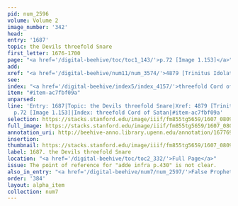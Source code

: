 ```yaml
---
pid: num_2596
volume: Volume 2
image_number: '342'
head:
entry: '1687'
topic: the Devils threefold Snare
first_letter: 1676-1700
page: "<a href='/digital-beehive/toc/toc1_143/'>p.72 [Image 1.153]</a>"
add:
xref: "<a href='/digital-beehive/num11/num_3574/'>4879 [Trinitus Idolatrica]</a>"
see:
index: "<a href='/digital-beehive/index5/index_4157/'>threefold Cord of Satan</a>"
item: "#item-ac7fbf09a"
unparsed:
line: 'Entry: 1687|Topic: the Devils threefold Snare|Xref: 4879 [Trinitus Idolatrica]|Page:
  p.72 [Image 1.153]|Index: threefold Cord of Satan|#item-ac7fbf09a'
selection: https://stacks.stanford.edu/image/iiif/fm855tg5659/1607_0809/869,1030,2878,648/full/0/default.jpg
full_image: https://stacks.stanford.edu/image/iiif/fm855tg5659/1607_0809/full/full/0/default.jpg
annotation_uri: http://beehive-anno.library.upenn.edu/annotation/1677692824280
insertion:
thumbnail: https://stacks.stanford.edu/image/iiif/fm855tg5659/1607_0809/869,1030,600,180/250,/0/default.jpg
label: 1687. the Devils threefold Snare
location: "<a href='/digital-beehive/toc/toc2_332/'>Full Page</a>"
issue: The point of reference for "adde infra p.430" is not clear.
also_in_entry: "<a href='/digital-beehive/num7/num_2597/'>False Prophets</a>"
order: '384'
layout: alpha_item
collection: num7
---
```

